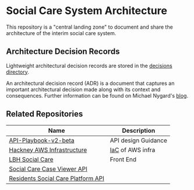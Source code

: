 # Social Care System Architecture

This repository is a "central landing zone" to document and share the architecture of the interim social care system.

## Architecture Decision Records

Lightweight architectural decision records are stored in the [decisions directory](decisions/README.md).

An architectural decision record (ADR) is a document that captures an important architectural decision made along with its context and consequences. Further information can be found on Michael Nygard's [blog](https://cognitect.com/blog/2011/11/15/documenting-architecture-decisions).

## Related Repositories

| Name                                                                                                     | Description                                                              |
|----------------------------------------------------------------------------------------------------------|--------------------------------------------------------------------------|
| [API-Playbook-v2-beta](https://github.com/LBHackney-IT/API-Playbook-v2-beta)                             | API design Guidance                                                      |
| [Hackney AWS Infrastructure](https://github.com/LBHackney-IT/infrastructure)                             | [IaC](https://en.wikipedia.org/wiki/Infrastructure_as_code) of AWS infra |
| [LBH Social Care](https://github.com/LBHackney-IT/lbh-social-care)                                       | Front End                                                                |
| [Social Care Case Viewer API](https://github.com/LBHackney-IT/social-care-case-viewer-api)               |                                                                          |
| [Residents Social Care Platform API](https://github.com/LBHackney-IT/residents-social-care-platform-api) |                                                                          |
